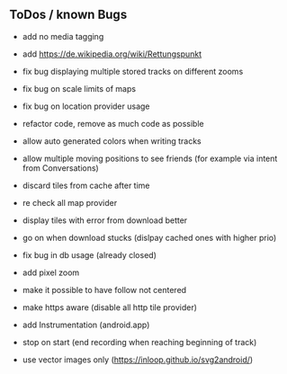 ToDos / known Bugs
------------------

- add no media tagging

- add https://de.wikipedia.org/wiki/Rettungspunkt

- fix bug displaying multiple stored tracks on different zooms

- fix bug on scale limits of maps

- fix bug on location provider usage

- refactor code, remove as much code as possible

- allow auto generated colors when writing tracks

- allow multiple moving positions to see friends (for example via intent from Conversations)

- discard tiles from cache after time

- re check all map provider

- display tiles with error from download better

- go on when download stucks (dislpay cached ones with higher prio)

- fix bug in db usage (already closed)

- add pixel zoom

- make it possible to have follow not centered

- make https aware (disable all http tile provider)

- add Instrumentation (android.app)

- stop on start (end recording when reaching beginning of track)

- use vector images only (https://inloop.github.io/svg2android/)

